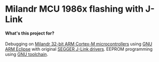 # Milandr MCU 1986x flashing with J-Link

#### What's this project for?

Debugging on [Milandr 32-bit АRМ Cortex-М microcontrollers](http://milandr.ru/en/index.php?mact=Products,cntnt01,default,0&cntnt01hierarchyid=5&cntnt01returnid=141) using [GNU ARM Eclipse](http://gnuarmeclipse.github.io/) with original [SEGGER J-Link drivers](https://www.segger.com/jlink-software.html). EEPROM programming using [GNU toolchain](https://launchpad.net/gcc-arm-embedded).
